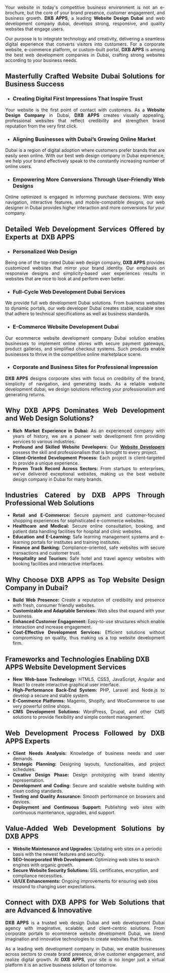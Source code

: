 <p style="text-align: justify;">Your website in today&#39;s competitive business environment is not an e-brochure, but the core of your brand presence, customer engagement, and business growth. <strong>DXB APPS</strong>, a leading <strong>Website Design Dubai​</strong> and web development company dubai, develops strong, responsive, and quality websites that engage users.</p>

<p style="text-align: justify;">Our purpose is to integrate technology and creativity, delivering a seamless digital experience that converts visitors into customers. For a corporate website, e-commerce platform, or custom-built portal, <strong>DXB APPS</strong> is among the best web development companies in Dubai, crafting strong websites according to your business needs.</p>

<h2 style="text-align: justify;"><strong>Masterfully Crafted Website Dubai Solutions for Business Success</strong></h2>

<ul>
	<li style="text-align: justify;">
	<h3><strong>Creating Digital First Impressions That Inspire Trust</strong></h3>
	</li>
</ul>

<p style="text-align: justify;">Your website is the first point of contact with customers. As a <strong>Website Design Company​</strong> in Dubai, <strong>DXB APPS</strong> creates visually appealing, professional websites that reflect credibility and strengthen brand reputation from the very first click.</p>

<ul>
	<li style="text-align: justify;">
	<h3><strong>Aligning Businesses with Dubai&rsquo;s Growing Online Market</strong></h3>
	</li>
</ul>

<p style="text-align: justify;">Dubai is a region of digital adoption where customers prefer brands that are easily seen online. With our best web design company in Dubai experience, we help your brand effectively speak to the constantly increasing number of online users.</p>

<ul>
	<li style="text-align: justify;">
	<h3><strong>Empowering More Conversions Through User-Friendly Web Designs</strong></h3>
	</li>
</ul>

<p style="text-align: justify;">Online optimized is engaged in informing purchase decisions. With easy navigation, interactive features, and mobile-compatible designs, our web designer in Dubai provides higher interaction and more conversions for your company.</p>

<h2 style="text-align: justify;"><strong>Detailed Web Development Services Offered by Experts at &nbsp;DXB APPS&nbsp;</strong></h2>

<ul>
	<li style="text-align: justify;">
	<h3><strong>Personalized Web Design</strong></h3>
	</li>
</ul>

<p style="text-align: justify;">Being one of the top-rated Dubai web design company, <strong>DXB APPS</strong> provides customized websites that mirror your brand identity. Our emphasis on responsive designs and simplicity-based user experiences results in websites that are nice to look at and perform even better.</p>

<ul>
	<li style="text-align: justify;">
	<h3><strong>Full-Cycle Web Development Dubai Services</strong></h3>
	</li>
</ul>

<p style="text-align: justify;">We provide full web development Dubai solutions. From business websites to dynamic portals, our web developer Dubai creates stable, scalable sites that adhere to technical specifications as well as business standards.</p>

<ul>
	<li style="text-align: justify;">
	<h3><strong>E-Commerce Website Development Dubai</strong></h3>
	</li>
</ul>

<p style="text-align: justify;">Our ecommerce website development company​ Dubai solution enables businesses to implement online stores with secure payment gateways, product galleries, and simplified checkout systems. Such products enable businesses to thrive in the competitive online marketplace scene.</p>

<ul>
	<li style="text-align: justify;">
	<h3><strong>Corporate and Business Sites for Professional Impression</strong></h3>
	</li>
</ul>

<p style="text-align: justify;"><strong>DXB APPS</strong> designs corporate sites with focus on credibility of the brand, simplicity of navigation, and generating leads. As a reliable website development dubai, we design solutions reflecting your professionalism and generating returns.</p>

<h2 style="text-align: justify;"><strong>Why DXB APPS Dominates Web Development and Web Design Solutions?</strong></h2>

<ul>
	<li style="text-align: justify;"><strong>Rich Market Experience in Dubai:</strong> As an experienced company with years of history, we are a pioneer web development firm providing services to various industries.</li>
	<li style="text-align: justify;"><strong>Profound and Skilled Website Developers:</strong> Our <strong><a href="https://dxbapps.com/web-development.php">Website Developers​</a></strong> possess the skill and professionalism that is brought to every project.</li>
	<li style="text-align: justify;"><strong>Client-Oriented Development Process:</strong> Each project is client-targeted to provide a unique experience.</li>
	<li style="text-align: justify;"><strong>Proven Track Record Across Sectors:</strong> From startups to enterprises, we&rsquo;ve delivered exceptional websites, making us the best website design company in Dubai for many brands.</li>
</ul>

<h2 style="text-align: justify;"><strong>Industries Catered by DXB APPS Through Professional Web Solutions</strong></h2>

<ul>
	<li style="text-align: justify;"><strong>Retail and E-Commerce:</strong> Secure payment and customer-focused shopping experiences for sophisticated e-commerce websites.</li>
	<li style="text-align: justify;"><strong>Healthcare and Medical:</strong> Secure online consultation, booking, and patient data handling facilities for hospital and clinic websites.</li>
	<li style="text-align: justify;"><strong>Education and E-Learning: </strong>Safe learning management systems and e-learning portals for institutes and training institutes.</li>
	<li style="text-align: justify;"><strong>Finance and Banking:</strong> Compliance-oriented, safe websites with secure transactions and customer trust.</li>
	<li style="text-align: justify;"><strong>Hospitality and Tourism:</strong> Safe hotel and travel agency websites with booking facilities and interactive interfaces.</li>
</ul>

<h2 style="text-align: justify;"><strong>Why Choose DXB APPS as Top Website Design Company in Dubai?</strong></h2>

<ul>
	<li style="text-align: justify;"><strong>Build Web Presence:</strong> Create a reputation of credibility and presence with fresh, consumer friendly websites.</li>
	<li style="text-align: justify;"><strong>Customizable and Adaptable Services: </strong>Web sites that expand with your business.</li>
	<li style="text-align: justify;"><strong>Enhanced Customer Engagement: </strong>Easy-to-use structures which enable interaction and increase engagement.</li>
	<li style="text-align: justify;"><strong>Cost-Effective Development Services:</strong> Efficient solutions without compromising on quality, thus making us a top website development firm.</li>
</ul>

<h2><strong>Frameworks and Technologies Enabling DXB APPS Website Development Services</strong></h2>

<ul>
	<li style="text-align: justify;"><strong>New Web-base Technology:</strong> HTML5, CSS3, JavaScript, Angular and React to create interactive graphical user interface.</li>
	<li style="text-align: justify;"><strong>High-Performance Back-End System:</strong> PHP, Laravel and Node.js to develop a secure and stable system.</li>
	<li style="text-align: justify;"><strong>E-Commerce Platforms:</strong> Magento, Shopify, and WooCommerce to use very powerful online shops.</li>
	<li style="text-align: justify;"><strong>CMS Development Solutions: </strong>WordPress, Drupal, and other CMS solutions to provide flexibility and simple content management.</li>
</ul>

<h2 style="text-align: justify;"><strong>Web Development Process Followed by DXB APPS Experts</strong></h2>

<ul>
	<li style="text-align: justify;"><strong>Client Needs Analysis:</strong> Knowledge of business needs and user demands.</li>
	<li style="text-align: justify;"><strong>Strategic Planning: </strong>Designing layouts, functionalities, and project schedules.</li>
	<li style="text-align: justify;"><strong>Creative Design Phase: </strong>Design prototyping with brand identity representation.</li>
	<li style="text-align: justify;"><strong>Development and Coding: </strong>Secure and scalable website building with clean coding standards.</li>
	<li style="text-align: justify;"><strong>Testing and Quality Assurance: </strong>Smooth performance on browsers and devices.</li>
	<li style="text-align: justify;"><strong>Deployment and Continuous Support:</strong> Publishing web sites with continuous maintenance, upgrades, and support.</li>
</ul>

<h2 style="text-align: justify;"><strong>Value-Added Web Development Solutions by DXB APPS</strong></h2>

<ul>
	<li><strong>Website Maintenance and Upgrades: </strong>Updating web sites on a periodic basis with the newest features and security.</li>
	<li><strong>SEO-Incorporated Web Development: </strong>Optimizing web sites to search engines with organic growth.</li>
	<li><strong>Secure Website Security Solutions: </strong>SSL certificates, encryption, and compliance necessities.</li>
	<li><strong>UI/UX Enhancements:</strong> Ongoing improvements for ensuring web sites respond to changing user expectations.</li>
</ul>

<h2 style="text-align: justify;"><strong>Connect with DXB APPS for Web Solutions that are Advanced &amp; Innovative</strong></h2>

<p style="text-align: justify;"><strong>DXB APPS</strong> is a trusted web design Dubai and web development Dubai agency with imaginative, scalable, and client-centric solutions. From corporate portals to ecommerce website development Dubai, we blend imagination and innovative technologies to create websites that thrive.</p>

<p style="text-align: justify;">As a leading web development company in Dubai, we enable businesses across sectors to create brand presence, drive customer engagement, and realize digital growth. At <strong>DXB APPS</strong>, your site is no longer just a virtual platform it is an active business solution of tomorrow.</p>
